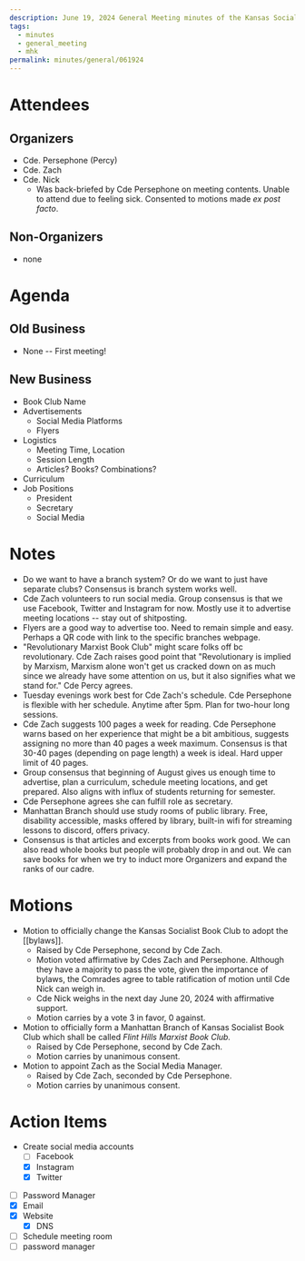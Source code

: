 ```yaml
---
description: June 19, 2024 General Meeting minutes of the Kansas Socialist Book Club.
tags:
  - minutes
  - general_meeting
  - mhk
permalink: minutes/general/061924
---
```

# Attendees
## Organizers
- Cde. Persephone (Percy)
- Cde. Zach
- Cde. Nick
	- Was back-briefed by Cde Persephone on meeting contents. Unable to attend due to feeling sick. Consented to motions made *ex post facto*.
## Non-Organizers
- none
# Agenda
## Old Business
- None -- First meeting!
## New Business
- Book Club Name
- Advertisements
	- Social Media Platforms
	- Flyers
- Logistics
	- Meeting Time, Location
	- Session Length
	- Articles? Books? Combinations?
- Curriculum
- Job Positions
	- President
	- Secretary
	- Social Media
# Notes
- Do we want to have a branch system? Or do we want to just have separate clubs? Consensus is branch system works well.
- Cde Zach volunteers to run social media. Group consensus is that we use Facebook, Twitter and Instagram for now. Mostly use it to advertise meeting locations -- stay out of shitposting.
- Flyers are a good way to advertise too. Need to remain simple and easy. Perhaps a QR code with link to the specific branches webpage.
- "Revolutionary Marxist Book Club" might scare folks off bc revolutionary. Cde Zach raises good point that "Revolutionary is implied by Marxism, Marxism alone won't get us cracked down on as much since we already have some attention on us, but it also signifies what we stand for." Cde Percy agrees.
- Tuesday evenings work best for Cde Zach's schedule. Cde Persephone is flexible with her schedule. Anytime after 5pm. Plan for two-hour long sessions.
- Cde Zach suggests 100 pages a week for reading. Cde Persephone warns based on her experience that might be a bit ambitious, suggests assigning no more than 40 pages a week maximum. Consensus is that 30-40 pages (depending on page length) a week is ideal. Hard upper limit of 40 pages.
- Group consensus that beginning of August gives us enough time to advertise, plan a curriculum, schedule meeting locations, and get prepared. Also aligns with influx of students returning for semester.
- Cde Persephone agrees she can fulfill role as secretary.
- Manhattan Branch should use study rooms of public library. Free, disability accessible, masks offered by library, built-in wifi for streaming lessons to discord, offers privacy.
- Consensus is that articles and excerpts from books work good. We can also read whole books but people will probably drop in and out. We can save books for when we try to induct more Organizers and expand the ranks of our cadre.
# Motions
- Motion to officially change the Kansas Socialist Book Club to adopt the [[bylaws]].
	- Raised by Cde Persephone, second by Cde Zach.
	- Motion voted affirmative by Cdes Zach and Persephone. Although they have a majority to pass the vote, given the importance of bylaws, the Comrades agree to table ratification of motion until Cde Nick can weigh in.
	- Cde Nick weighs in the next day June 20, 2024 with affirmative support.
	- Motion carries by a vote 3 in favor, 0 against.
- Motion to officially form a Manhattan Branch of Kansas Socialist Book Club which shall be called *Flint Hills Marxist Book Club.*
	- Raised by Cde Persephone, second by Cde Zach.
	- Motion carries by unanimous consent.
- Motion to appoint Zach as the Social Media Manager.
	- Raised by Cde Zach, seconded by Cde Persephone.
	- Motion carries by unanimous consent.
# Action Items
* Create social media accounts
	* [ ] Facebook
	* [x] Instagram
	* [x] Twitter 
* [ ] Password Manager
* [x] Email
* [x] Website 
	* [x] DNS
* [ ] Schedule meeting room
* [ ] password manager